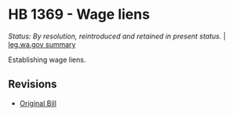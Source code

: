 # HB 1369 - Wage liens
*Status: By resolution, reintroduced and retained in present status.* | [leg.wa.gov summary](https://app.leg.wa.gov/billsummary?BillNumber=1369&Year=2021)

Establishing wage liens.

## Revisions
* [Original Bill](1/)